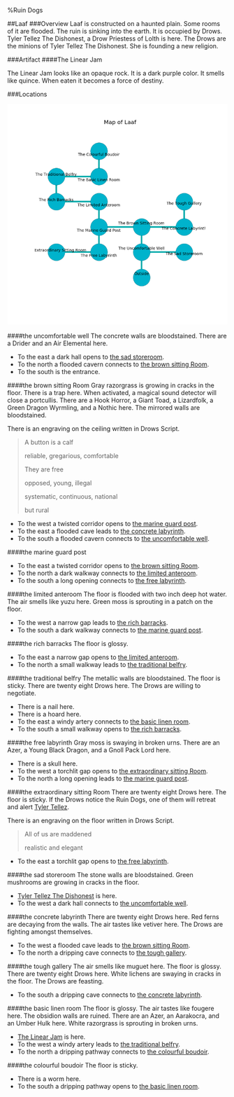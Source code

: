 %Ruin Dogs

##Laaf
###Overview
Laaf is constructed on a haunted plain. Some rooms of it are flooded. The ruin is sinking into the earth. It is occupied by Drows. <a name="Tyler-Tellez-The-Dishonest"></a>Tyler Tellez The Dishonest, a Drow Priestess of Lolth is here. The Drows are the minions of Tyler Tellez The Dishonest. She  is founding a new religion. 



###Artifact
####<a name="The-Linear-Jam"></a>The Linear Jam


The Linear Jam looks like an opaque rock. It is a dark purple color. It smells like quince. When eaten it becomes a force of destiny. 





###Locations


![](../v2/images/Laaf.png)

####<a name="the-uncomfortable-well"></a>the uncomfortable well
The concrete walls are bloodstained. There are a Drider and an Air Elemental here. 



* To the east a dark hall opens to [the sad storeroom](#the-sad-storeroom).
* To the north a flooded cavern connects to [the brown sitting Room](#the-brown-sitting-Room).
* To the south is the entrance.


####<a name="the-brown-sitting-Room"></a>the brown sitting Room
Gray razorgrass is growing in cracks in the floor. There is a trap here. When activated, a magical sound detector will close a portcullis. There are a Hook Horror, a Giant Toad, a Lizardfolk, a Green Dragon Wyrmling, and a Nothic here. The mirrored walls are bloodstained. 

There is an engraving on the ceiling written in Drows Script. 

> A button is a calf
>
> reliable, gregarious, comfortable
>
> They are free
>
> opposed, young, illegal
>
> systematic, continuous, national
>
> but rural
>


* To the west a twisted corridor opens to [the marine guard post](#the-marine-guard-post).
* To the east a flooded cave leads to [the concrete labyrinth](#the-concrete-labyrinth).
* To the south a flooded cavern connects to [the uncomfortable well](#the-uncomfortable-well).


####<a name="the-marine-guard-post"></a>the marine guard post




* To the east a twisted corridor opens to [the brown sitting Room](#the-brown-sitting-Room).
* To the north a dark walkway connects to [the limited anteroom](#the-limited-anteroom).
* To the south a long opening connects to [the free labyrinth](#the-free-labyrinth).


####<a name="the-limited-anteroom"></a>the limited anteroom
The floor is flooded with two inch deep hot water. The air smells like yuzu here. Green moss is sprouting in a patch on the floor. 



* To the west a narrow gap leads to [the rich barracks](#the-rich-barracks).
* To the south a dark walkway connects to [the marine guard post](#the-marine-guard-post).


####<a name="the-rich-barracks"></a>the rich barracks
The floor is glossy. 



* To the east a narrow gap opens to [the limited anteroom](#the-limited-anteroom).
* To the north a small walkway leads to [the traditional belfry](#the-traditional-belfry).


####<a name="the-traditional-belfry"></a>the traditional belfry
The metallic walls are bloodstained. The floor is sticky. There are twenty eight Drows here. The Drows are willing to negotiate. 



* There is a nail here.
* There is a hoard here.
* To the east a windy artery connects to [the basic linen room](#the-basic-linen-room).
* To the south a small walkway opens to [the rich barracks](#the-rich-barracks).


####<a name="the-free-labyrinth"></a>the free labyrinth
Gray moss is swaying in broken urns. There are an Azer, a Young Black Dragon, and a Gnoll Pack Lord here. 



* There is a skull here.
* To the west a torchlit gap opens to [the extraordinary sitting Room](#the-extraordinary-sitting-Room).
* To the north a long opening leads to [the marine guard post](#the-marine-guard-post).


####<a name="the-extraordinary-sitting-Room"></a>the extraordinary sitting Room
There are twenty eight Drows here. The floor is sticky. If the Drows notice the Ruin Dogs, one of them will retreat and alert [Tyler Tellez](#Tyler-Tellez). 

There is an engraving on the floor written in Drows Script. 

> All of us are maddened
>
> realistic and elegant
>


* To the east a torchlit gap opens to [the free labyrinth](#the-free-labyrinth).


####<a name="the-sad-storeroom"></a>the sad storeroom
The stone walls are bloodstained. Green mushrooms are growing in cracks in the floor. 



* [Tyler Tellez The Dishonest](#Tyler-Tellez-The-Dishonest) is here.
* To the west a dark hall connects to [the uncomfortable well](#the-uncomfortable-well).


####<a name="the-concrete-labyrinth"></a>the concrete labyrinth
There are twenty eight Drows here. Red ferns are decaying from the walls. The air tastes like vetiver here. The Drows are fighting amongst themselves. 



* To the west a flooded cave leads to [the brown sitting Room](#the-brown-sitting-Room).
* To the north a dripping cave connects to [the tough gallery](#the-tough-gallery).


####<a name="the-tough-gallery"></a>the tough gallery
The air smells like muguet here. The floor is glossy. There are twenty eight Drows here. White lichens are swaying in cracks in the floor. The Drows are feasting. 



* To the south a dripping cave connects to [the concrete labyrinth](#the-concrete-labyrinth).


####<a name="the-basic-linen-room"></a>the basic linen room
The floor is glossy. The air tastes like fougere here. The obsidion walls are ruined. There are an Azer, an Aarakocra, and an Umber Hulk here. White razorgrass is sprouting in broken urns. 



* [The Linear Jam](#The-Linear-Jam) is here.
* To the west a windy artery leads to [the traditional belfry](#the-traditional-belfry).
* To the north a dripping pathway connects to [the colourful boudoir](#the-colourful-boudoir).


####<a name="the-colourful-boudoir"></a>the colourful boudoir
The floor is sticky. 



* There is a worm here.
* To the south a dripping pathway opens to [the basic linen room](#the-basic-linen-room).


